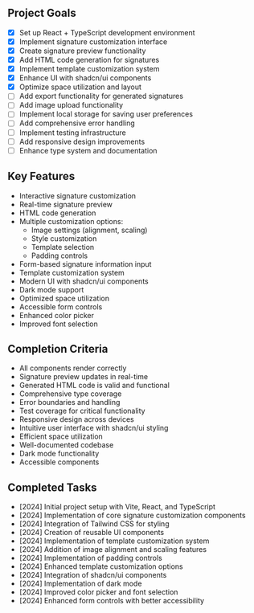 ## Project Goals
- [x] Set up React + TypeScript development environment
- [x] Implement signature customization interface
- [x] Create signature preview functionality
- [x] Add HTML code generation for signatures
- [x] Implement template customization system
- [x] Enhance UI with shadcn/ui components
- [x] Optimize space utilization and layout
- [ ] Add export functionality for generated signatures
- [ ] Add image upload functionality
- [ ] Implement local storage for saving user preferences
- [ ] Add comprehensive error handling
- [ ] Implement testing infrastructure
- [ ] Add responsive design improvements
- [ ] Enhance type system and documentation

## Key Features
- Interactive signature customization
- Real-time signature preview
- HTML code generation
- Multiple customization options:
  - Image settings (alignment, scaling)
  - Style customization
  - Template selection
  - Padding controls
- Form-based signature information input
- Template customization system
- Modern UI with shadcn/ui components
- Dark mode support
- Optimized space utilization
- Accessible form controls
- Enhanced color picker
- Improved font selection

## Completion Criteria
- All components render correctly
- Signature preview updates in real-time
- Generated HTML code is valid and functional
- Comprehensive type coverage
- Error boundaries and handling
- Test coverage for critical functionality
- Responsive design across devices
- Intuitive user interface with shadcn/ui styling
- Efficient space utilization
- Well-documented codebase
- Dark mode functionality
- Accessible components

## Completed Tasks
- [2024] Initial project setup with Vite, React, and TypeScript
- [2024] Implementation of core signature customization components
- [2024] Integration of Tailwind CSS for styling
- [2024] Creation of reusable UI components
- [2024] Implementation of template customization system
- [2024] Addition of image alignment and scaling features
- [2024] Implementation of padding controls
- [2024] Enhanced template customization options
- [2024] Integration of shadcn/ui components
- [2024] Implementation of dark mode
- [2024] Improved color picker and font selection
- [2024] Enhanced form controls with better accessibility
